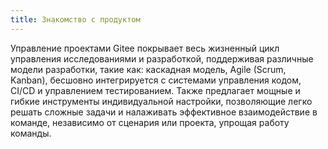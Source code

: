 ```yaml
---
title: Знакомство с продуктом
---
```


Управление проектами Gitee покрывает весь жизненный цикл управления исследованиями и разработкой, поддерживая различные модели разработки, такие как: каскадная модель, Agile (Scrum, Kanban), бесшовно интегрируется с системами управления кодом, CI/CD и управлением тестированием. Также предлагает мощные и гибкие инструменты индивидуальной настройки, позволяющие легко решать сложные задачи и налаживать эффективное взаимодействие в команде, независимо от сценария или проекта, упрощая работу команды.